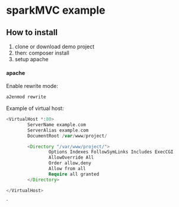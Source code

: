# sparkMVC example

## How to install ##

1. clone or download demo project
2. then: composer install
3. setup apache

#### apache ####

Enable rewrite mode:

```php
a2enmod rewrite
```

Example of virtual host:

```php
<VirtualHost *:80>
        ServerName example.com
        ServerAlias example.com
        DocumentRoot /var/www/project/

        <Directory "/var/www/project/">
                Options Indexes FollowSymLinks Includes ExecCGI
                AllowOverride All
                Order allow,deny
                Allow from all
                Require all granted
        </Directory>

</VirtualHost>
```


`